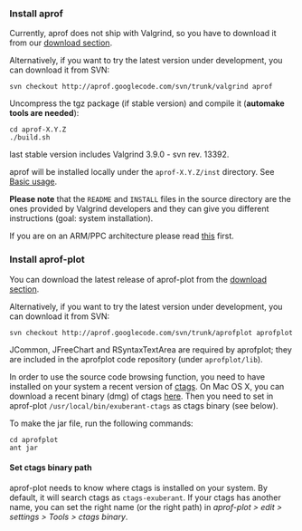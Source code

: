 ### Install aprof ###

Currently, aprof does not ship with Valgrind, so you have to download it from our [download section](http://code.google.com/p/aprof/downloads/list).

Alternatively, if you want to try the latest version under development, you can download it from SVN:
```
svn checkout http://aprof.googlecode.com/svn/trunk/valgrind aprof
```

Uncompress the tgz package (if stable version) and compile it (**automake tools are needed**):
```
cd aprof-X.Y.Z
./build.sh
```
last stable version includes Valgrind 3.9.0 - svn rev. 13392.

aprof will be installed locally under the `aprof-X.Y.Z/inst` directory. See [Basic usage](BasicUsage.md).

**Please note** that the `README` and `INSTALL` files in the source directory are the ones provided by Valgrind developers and they can give you different instructions (goal: system installation).

If you are on an ARM/PPC architecture please read [this](AprofOnARM_PPC.md) first.

### Install aprof-plot ###

You can download the latest release of aprof-plot from the [download section](http://code.google.com/p/aprof/downloads/list).

Alternatively, if you want to try the latest version under development, you can download it from SVN:
```
svn checkout http://aprof.googlecode.com/svn/trunk/aprofplot aprofplot
```

JCommon, JFreeChart and RSyntaxTextArea are required by aprofplot; they are included in the aprofplot code repository (under `aprofplot/lib`).

In order to use the source code browsing function, you need to have installed on your system a recent version of [ctags](http://ctags.sourceforge.net/). On Mac OS X, you can download a recent binary (dmg) of ctags [here](http://code.google.com/p/rudix/downloads/detail?name=ctags-5.8-1.dmg&can=2&q=label%3ARudix-2011). Then you need to set in aprof-plot `/usr/local/bin/exuberant-ctags` as ctags binary (see below).

To make the jar file, run the following commands:

```
cd aprofplot
ant jar
```

#### Set ctags binary path ####

aprof-plot needs to know where ctags is installed on your system. By default, it will search ctags as `ctags-exuberant`. If your ctags has another name, you can set the right name (or the right path) in _aprof-plot > edit > settings > Tools > ctags binary_.